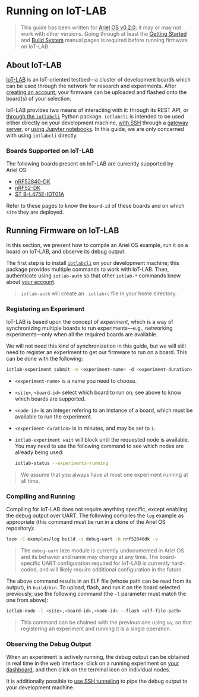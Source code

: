 # Running on IoT-LAB

> This guide has been written for [Ariel OS v0.2.0][ariel-os-tag]; it may or may not work with other versions.
> Going through at least the [Getting Started][getting-started-book] and [Build System][build-system-book] manual pages is required before running firmware on IoT-LAB.

## About IoT-LAB

[IoT-LAB][iot-lab-homepage] is an IoT-oriented testbed—a cluster of development boards which can be used through the network for research and experiments.
After [creating an account][iot-lab-login], your firmware can be uploaded and flashed onto the board(s) of your selection.

IoT-LAB provides two means of interacting with it: through its REST API, or [through the `iotlabcli`][iot-lab-cli] Python package.
`iotlabcli` is intended to be used either directly on your development machine, [with SSH][iot-lab-ssh] through a [gateway server][iot-lab-design-docs], or [using Jupyter notebooks][iot-lab-labs].
In this guide, we are only concerned with using `iotlabcli` directly.

### Boards Supported on IoT-LAB

The following boards present on IoT-LAB are currently supported by Ariel OS:

- [nRF52840-DK](https://www.iot-lab.info/docs/boards/nordic-nrf52840dk/)
- [nRF52-DK](https://www.iot-lab.info/docs/boards/nordic-nrf52dk/)
- [ST B-L475E-IOT01A](https://www.iot-lab.info/docs/boards/st-b-l475e-iot01a/)

Refer to these pages to know the `board-id` of these boards and on which `site` they are deployed.

## Running Firmware on IoT-LAB

In this section, we present how to compile an Ariel OS example, run it on a board on IoT-LAB, and observe its debug output.

The first step is to install [`iotlabcli`][pypi-iotlabcli] on your development machine; this package provides multiple commands to work with IoT-LAB.
Then, authenticate using `iotlab-auth` so that other `iotlab-*` commands know about [your account][iot-lab-login].

> `iotlab-auth` will create an `.iotlabrc` file in your home directory.

### Registering an Experiment

IoT-LAB is based upon the concept of *experiment*, which is a way of synchronizing multiple boards to run experiments—e.g., networking experiments—only when all the required boards are available.

We will not need this kind of synchronization in this guide, but we will still need to register an experiment to get our firmware to run on a board.
This can be done with the following:

```sh
iotlab-experiment submit -n <experiment-name> -d <experiment-duration> -l <site>,<board-id>,<node-id> && iotlab-experiment wait
```

- `<experiment-name>` is a name you need to choose.
- `<site>`, `<board-id>` select which board to run on; see above to know which boards are supported.
- `<node-id>` is an integer refering to an instance of a board, which must be available to run the experiment.
- `<experiment-duration>` is in minutes, and may be set to `1`.
- `iotlab-experiment wait` will block until the requested node is available.
  You may need to use the following command to see which nodes are already being used:

  ```sh
  iotlab-status --experiments-running
  ```

> We assume that you always have at most one experiment running at all time.

### Compiling and Running

Compiling for IoT-LAB does not require anything specific, except enabling the debug output over UART.
The following compiles the `log` example as appropriate (this command must be run in a clone of the Ariel OS repository):

```sh
laze -C examples/log build -s debug-uart -b nrf52840dk -v
```

> The `debug-uart` laze module is currently undocumented in Ariel OS and its behavior and name may change at any time.
> The board-specific UART configuration required for IoT-LAB is currently hard-coded, and will likely require additional configuration in the future.

The above command results in an ELF file (whose path can be read from its output), in `build/bin`.
To upload, flash, and run it on the board selected previously, use the following command (the `-l` parameter must match the one from above):

```sh
iotlab-node -l <site>,<board-id>,<node-id> --flash <elf-file-path>
```

> This command can be chained with the previous one using `&&`, so that registering an experiment and running it is a single operation.

### Observing the Debug Output

When an experiment is actively running, the debug output can be obtained in real time in the web interface: click on a running experiment on [your dashboard][iot-lab-dashboard], and then click on the terminal icon on individual nodes.

It is additionally possible to [use SSH tunneling][iot-lab-ssh-tunneling] to pipe the debug output to your development machine.

[ariel-os-tag]: https://github.com/ariel-os/ariel-os/releases/tag/v0.2.0
[getting-started-book]: https://ariel-os.github.io/ariel-os/dev/docs/book/getting-started.html
[build-system-book]: https://ariel-os.github.io/ariel-os/dev/docs/book/build-system.html
[iot-lab-homepage]: https://www.iot-lab.info/
[iot-lab-login]: https://www.iot-lab.info/testbed/login
[iot-lab-rest-api]: https://www.iot-lab.info/docs/tools/api/
[iot-lab-cli]: https://www.iot-lab.info/docs/tools/cli/
[iot-lab-ssh]: https://www.iot-lab.info/docs/tools/ssh-cli/
[iot-lab-design-docs]: https://www.iot-lab.info/docs/getting-started/design/
[iot-lab-labs]: https://labs.iot-lab.info/
[iot-lab-dashboard]: https://www.iot-lab.info/testbed/dashboard
[iot-lab-ssh-tunneling]: https://www.iot-lab.info/docs/tools/serial-aggregator/#run-serial-aggregator-on-your-computer
[pypi-iotlabcli]: https://pypi.org/project/iotlabcli/
